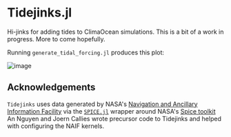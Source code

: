 # Tidejinks.jl

Hi-jinks for adding tides to ClimaOcean simulations.
This is a bit of a work in progress. More to come hopefully.

Running `generate_tidal_forcing.jl` produces this plot:

![image](https://github.com/user-attachments/assets/c8f48a2f-7235-4e49-8346-b44efa4ddc3e)

## Acknowledgements

`Tidejinks` uses data generated by NASA's
[Navigation and Ancillary Information Facility](https://naif.jpl.nasa.gov/naif/about.html)
via the [`SPICE.jl`](https://github.com/JuliaAstro/SPICE.jl) wrapper around NASA's
[Spice toolkit]([https://github.com/JuliaAstro/SPICE.jl](https://naif.jpl.nasa.gov/naif/index.html))
An Nguyen and Joern Callies wrote precursor code to Tidejinks and helped with configuring the NAIF kernels.


